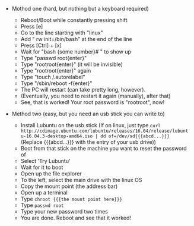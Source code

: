 - Mothod one (hard, but nothing but a keyboard required)
  - Reboot/Boot while constantly pressing shift
  - Press [e]
  - Go to the line starting with "linux"
  - Add " rw init=/bin/bash" at the end of the line
  - Press [Ctrl] + [x]
  - Wait for "bash {some number}# " to show up
  - Type "passwd root{enter}"
  - Type "rootroot{enter}" (it will be invisible)
  - Type "rootroot{enter}" again
  - Type "touch /.autorelabel"
  - Type "/sbin/reboot -f{enter}"
  - The PC will restart (can take pretty long, however).
  - (Eventually, you need to restart it again (manually), after that)
  - See, that is worked! Your root password is "rootroot", now!

- Method two (easy, but you need an usb stick you can write to)
  - Install Lubuntu on the usb stick (If on linux, just type `curl http://cdimage.ubuntu.com/lubuntu/releases/16.04/release/lubuntu-16.04.3-desktop-amd64.iso | dd of=/dev/sd{{{abcd...}}}` (Replace {{{abcd...}}} with the entry of your usb drive))
  - Boot from that stick on the machine you want to reset the password of
  - Select 'Try Lubuntu'
  - Wait for it to boot
  - Open up the file explorer
  - To the left, select the main drive with the linux OS
  - Copy the mount point (the address bar)
  - Open up a terminal
  - Type `chroot {{{the mount point here}}}`
  - Type `passwd root`
  - Type your new password two times
  - You are done. Reboot and see that it worked!
